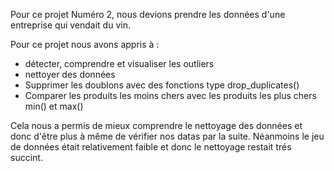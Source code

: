 Pour ce projet Numéro 2, nous devions prendre les données d'une entreprise qui vendait du vin.

Pour ce projet nous avons appris à :

- détecter, comprendre et visualiser les outliers
- nettoyer des données
- Supprimer les doublons avec des fonctions type drop_duplicates()
- Comparer les produits les moins chers avec les produits les plus chers min() et max()

Cela nous a permis de mieux comprendre le nettoyage des données et donc d'être plus à même de vérifier nos datas par la suite. Néanmoins le jeu de données était relativement faible et donc le nettoyage restait trés succint.
